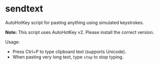 # sendtext
AutoHotKey script for pasting anything using simulated keystrokes.

**Note:** This script uses AutoHotKey v2. Please install the correct version.

Usage:

* Press Ctrl+P to type clipboard text (supports Unicode).
* When pasting very long text, type `stop` to stop typing.


